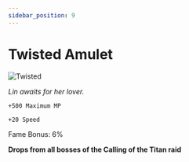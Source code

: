 ```yaml
---
sidebar_position: 9
---
```


# Twisted Amulet

![Twisted](https://vwiki.valorserver.com/api/item/picture/twisted%20amulet)

<i>Lin awaits for her lover.</i>

    +500 Maximum MP
    
    +20 Speed
    
Fame Bonus: 6%

**Drops from all bosses of the Calling of the Titan raid**

